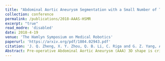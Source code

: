 ```yaml
---
title: "Abdominal Aortic Aneurysm Segmentation with a Small Number of Training Subjects"
collection: conference
permalink: /publications/2018-AAAS-HSMR
excerpt: "true"
read_modre: 'disabled'
date: 2018-4-19
venue: 'The Hamlyn Symposium on Medical Robotics'
paperurl: 'https://arxiv.org/pdf/1804.02943.pdf'
citation: 'J. Q. Zheng, X. Y. Zhou, Q. B. Li, C. Riga and G. Z. Yang, Abdominal Aortic Aneurysm Segmentation with a Small Number of Training Subjects, The Hamlyn Symposium on Medical Robotics, 2018'
Abstract: Pre-operative Abdominal Aortic Aneurysm (AAA) 3D shape is critical for customized stent graft design in Fenestrated Endovascular Aortic Repair (FEVAR). Traditional segmentation approaches implement expert-designed feature extractors while recent deep neural networks extract features automatically with multiple non-linear modules. Usually, a large training dataset is essential for applying deep learning on AAA segmentation. In this paper, the AAA was segmented using U-net with a small number (two) of training subjects. Firstly, Computed Tomography Angiography (CTA) slices were augmented with gray value variation and translation to avoid the overfitting caused by the small number of training subjects. Then, U-net was trained to segment the AAA. Dice Similarity Coefficients (DSCs) over 0.8 were achieved on the testing subjects. The PLZ, DLZ and aortic branches are all reconstructed reasonably, which will facilitate stent graft customization and help shape instantiation for intra-operative surgery navigation in FEVAR
---
```




